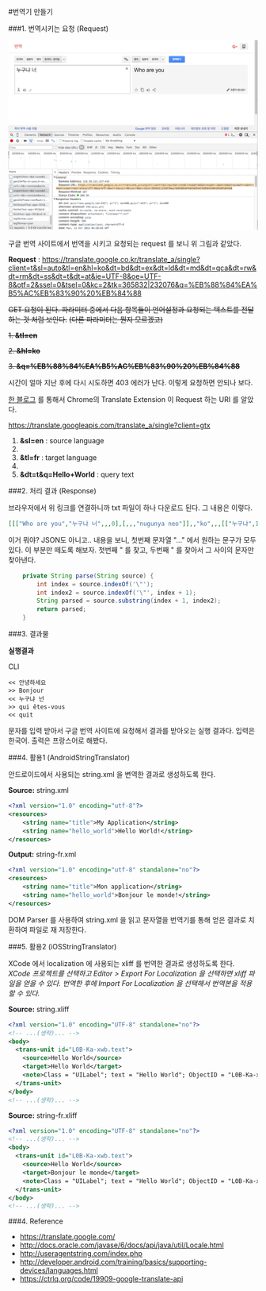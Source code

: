 #번역기 만들기


###1. 번역시키는 요청 (Request)

![translate](image/google_translate.png)

구글 번역 사이트에서 번역을 시키고 요청되는 request 를 보니 위 그림과 같았다.

**Request** : https://translate.google.co.kr/translate_a/single?client=t&sl=auto&tl=en&hl=ko&dt=bd&dt=ex&dt=ld&dt=md&dt=qca&dt=rw&dt=rm&dt=ss&dt=t&dt=at&ie=UTF-8&oe=UTF-8&otf=2&ssel=0&tsel=0&kc=2&tk=365832|232076&q=%EB%88%84%EA%B5%AC%EB%83%90%20%EB%84%88


~~GET 요청이 된다. 파라미터 중에서 다음 항목들이 언어설정과 요청되는 텍스트를 전달하는 것 처럼 보인다.~~
~~(다른 파라미터는 뭔지 모르겠고)~~

~~1. **&tl=en**~~

~~2. **&hl=ko**~~

~~3. **&q=%EB%88%84%EA%B5%AC%EB%83%90%20%EB%84%88**~~

시간이 얼마 지난 후에 다시 시도하면 403 에러가 난다. 이렇게 요청하면 안되나 보다.

[한 블로그](https://ctrlq.org/code/19909-google-translate-api) 를 통해서 Chrome의 Translate Extension 이 Request 하는 URI 를 알았다.

https://translate.googleapis.com/translate_a/single?client=gtx

1. **&sl=en** : source language
2. 
2. **&tl=fr** : target language
3. 
3. **&dt=t&q=Hello+World** : query text


###2. 처리 결과 (Response)

브라우저에서 위 링크를 연결하니까 txt 파일이 하나 다운로드 된다. 그 내용은 이렇다.
```json
[[["Who are you","누구냐 너",,,0],[,,,"nugunya neo"]],,"ko",,,[["누구냐",1,[["Who are",966,true,false],["Who",26,true,false],["Who is",6,true,false],["Who art",0,true,false]],[[0,3]],"누구냐 너",0,2],["너",2,[["you",771,true,false],["too",0,true,false]],[[4,5]],,2,3]],0.038472954,,[["ko"],,[0.038472954]]]
```
이거 뭐야? JSON도 아니고..
내용을 보니, 첫번째 문자열 "..." 에서 원하는 문구가 모두 있다. 이 부분만 떼도록 해보자.
첫번째 " 를 찾고, 두번째 " 를 찾아서 그 사이의 문자만 찾아낸다.

```java
    private String parse(String source) {
		int index = source.indexOf('\"');
		int index2 = source.indexOf('\"', index + 1);
		String parsed = source.substring(index + 1, index2);
		return parsed;
	}
```

###3. 결과물

**실행결과**


CLI
```console
<< 안녕하세요
>> Bonjour
<< 누구냐 넌
>> qui êtes-vous
<< quit
```

문자를 입력 받아서 구글 번역 사이트에 요청해서 결과를 받아오는 실행 결과다.
입력은 한국어. 출력은 프랑스어로 해봤다.

###4. 활용1 (AndroidStringTranslator)

안드로이드에서 사용되는 string.xml 을 변역한 결과로 생성하도록 한다.

**Source:** string.xml
```xml
<?xml version="1.0" encoding="utf-8"?>
<resources>
    <string name="title">My Application</string>
    <string name="hello_world">Hello World!</string>
</resources>
```

**Output:** string-fr.xml
```xml
<?xml version="1.0" encoding="utf-8" standalone="no"?>
<resources>
    <string name="title">Mon application</string>
    <string name="hello_world">Bonjour le monde!</string>
</resources>
```

DOM Parser 를 사용하여 string.xml 을 읽고 문자열을 번역기를 통해 얻은 결과로 치환하여 파일로 재 저장한다.

###5. 활용2 (iOSStringTranslator)

XCode 에서 localization 에 사용되는 xliff 를 번역한 결과로 생성하도록 한다.
*XCode 프로젝트를 선택하고 Editor > Export For Localization 을 선택하면 xliff 파일을 얻을 수 있다. 
번역한 후에 Import For Localization 을 선택해서 번역본을 적용할 수 있다.*

**Source:** string.xliff
```xml
<?xml version="1.0" encoding="UTF-8" standalone="no"?>
<!-- ...(생략)... -->
<body>
  <trans-unit id="L0B-Ka-xwb.text">
    <source>Hello World</source>
    <target>Hello World</target>
    <note>Class = "UILabel"; text = "Hello World"; ObjectID = "L0B-Ka-xwb";</note>
  </trans-unit>
</body>
<!-- ...(생략)... -->
```

**Source:** string-fr.xliff
```xml
<?xml version="1.0" encoding="UTF-8" standalone="no"?>
<!-- ...(생략)... -->
<body>
  <trans-unit id="L0B-Ka-xwb.text">
    <source>Hello World</source>
    <target>Bonjour le monde</target>
    <note>Class = "UILabel"; text = "Hello World"; ObjectID = "L0B-Ka-xwb";</note>
  </trans-unit>
</body>
<!-- ...(생략)... -->
```


###4. Reference
- https://translate.google.com/
- http://docs.oracle.com/javase/6/docs/api/java/util/Locale.html
- http://useragentstring.com/index.php
- http://developer.android.com/training/basics/supporting-devices/languages.html
- https://ctrlq.org/code/19909-google-translate-api

